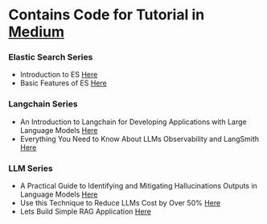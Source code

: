 # Contains Code for Tutorial in [Medium](https://medium.com/@adiptamartulandi)

### Elastic Search Series
- Introduction to ES [Here](https://medium.com/@adiptamartulandi/part-1-perkenalan-elasticsearch-f4a59282ddda)
- Basic Features of ES [Here](https://medium.com/@adiptamartulandi/part-2-basic-features-di-elasticsearch-0b4034bfa797)

### Langchain Series
- An Introduction to Langchain for Developing Applications with Large Language Models [Here](https://medium.com/towards-artificial-intelligence/langchain-framework-for-building-llms-applications-bbbabf773dae)
- Everything You Need to Know About LLMs Observability and LangSmith [Here](https://medium.com/towards-artificial-intelligence/everything-you-need-to-know-about-llms-observability-and-langsmith-517543539371)

### LLM Series
- A Practical Guide to Identifying and Mitigating Hallucinations Outputs in Language Models [Here](https://medium.com/gitconnected/detecting-llm-hallucinations-bd787fc1a9d9)
- Use this Technique to Reduce LLMs Cost by Over 50% [Here](https://medium.com/gitconnected/use-this-technique-to-reduce-llms-cost-by-over-50-588f8796d545)
- Lets Build Simple RAG Application [Here](https://medium.com/towards-artificial-intelligence/lets-build-simple-rag-application-ef95c448c062)
